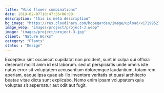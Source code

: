 ```yaml
---
title: "Wild flower combinations"
date: 2019-02-07T10:47:55+06:00
description: "this is meta description"
bg_image: "https://res.cloudinary.com/hopegarden/image/upload/v1719952740/title-poppy.webp"
image_webp: "images/project/project-3.webp"
image: "images/project/project-3.jpg"
client: "Nature Works"
category: "Plants"
status : "Design"
---
```


Excepteur sint occaecat cupidatat non proident, sunt in culpa qui officia deserunt mollit anim id est laborum. sed ut perspiciatis unde omnis iste natus error sit voluptatem accusantium doloremque laudantium, totam rem aperiam, eaque ipsa quae ab illo inventore veritatis et quasi architecto beatae vitae dicta sunt explicabo. Nemo enim ipsam voluptatem quia voluptas sit aspernatur aut odit aut fugit.
